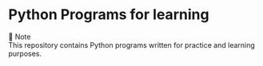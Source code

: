 # Python Programs for learning  
  
📌 Note    
This repository contains Python programs written for practice and learning purposes.  
  
